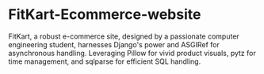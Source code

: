 # FitKart-Ecommerce-website
FitKart, a robust e-commerce site, designed by a passionate computer engineering student, harnesses Django's power and ASGIRef for asynchronous handling. Leveraging Pillow for vivid product visuals, pytz for time management, and sqlparse for efficient SQL handling.
